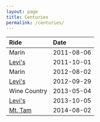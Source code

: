 ```yaml
---
layout: page
title: Centuries
permalink: /centuries/
---
```

| Ride | Date |
| :--- | :--- |
| Marin | 2011-08-06 |
| [Levi's](/levis/) | 2011-10-01 |
| Marin	| 2012-08-02 |
| [Levi's](/levis/) | 2012-09-29 |
| Wine Country | 2013-05-04 |
| [Levi's](/levis/) | 2013-10-05 | |  
| [Mt. Tam](/mt-tam-century/) | 2014-08-02 |